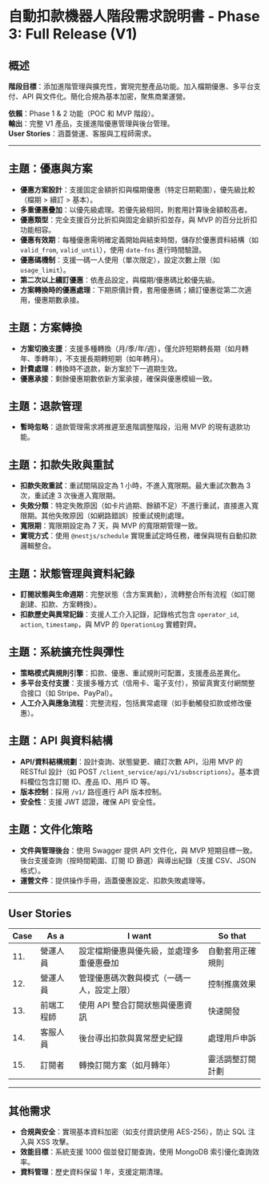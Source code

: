 # 自動扣款機器人階段需求說明書 - Phase 3: Full Release (V1)

## 概述
**階段目標**：添加進階管理與擴充性，實現完整產品功能。加入檔期優惠、多平台支付、API 與文件化。簡化合規為基本加密，聚焦商業運營。

**依賴**：Phase 1 & 2 功能（POC 和 MVP 階段）。  
**輸出**：完整 V1 產品，支援進階優惠管理與後台管理。  
**User Stories**：涵蓋營運、客服與工程師需求。

---

## 主題：優惠與方案
- **優惠方案設計**：支援固定金額折扣與檔期優惠（特定日期範圍），優先級比較（檔期 > 續訂 > 基本）。  
- **多重優惠疊加**：以優先級處理。若優先級相同，則套用計算後金額較高者。  
- **優惠類型**：完全支援百分比折扣與固定金額折扣並存，與 MVP 的百分比折扣功能相容。  
- **優惠有效期**：每種優惠需明確定義開始與結束時間，儲存於優惠資料結構（如 `valid_from`, `valid_until`），使用 `date-fns` 進行時間驗證。  
- **優惠碼機制**：支援一碼一人使用（單次限定），設定次數上限（如 `usage_limit`）。  
- **第二次以上續訂優惠**：依產品設定，與檔期/優惠碼比較優先級。  
- **方案轉換時的優惠處理**：下期原價計費，套用優惠碼；續訂優惠從第二次適用，優惠期數承接。

## 主題：方案轉換
- **方案切換支援**：支援多種轉換（月/季/年/週），僅允許短期轉長期（如月轉年、季轉年），不支援長期轉短期（如年轉月）。  
- **計費處理**：轉換時不退款，新方案於下一週期生效。  
- **優惠承接**：剩餘優惠期數依新方案承接，確保與優惠模組一致。

## 主題：退款管理
- **暫時忽略**：退款管理需求將推遲至進階調整階段，沿用 MVP 的現有退款功能。

## 主題：扣款失敗與重試
- **扣款失敗重試**：重試間隔設定為 1 小時，不進入寬限期。最大重試次數為 3 次，重試達 3 次後進入寬限期。  
- **失敗分類**：特定失敗原因（如卡片過期、餘額不足）不進行重試，直接進入寬限期。其他失敗原因（如網路錯誤）按重試規則處理。  
- **寬限期**：寬限期設定為 7 天，與 MVP 的寬限期管理一致。  
- **實現方式**：使用 `@nestjs/schedule` 實現重試定時任務，確保與現有自動扣款邏輯整合。

## 主題：狀態管理與資料紀錄
- **訂閱狀態與生命週期**：完整狀態（含方案異動），流轉整合所有流程（如訂閱創建、扣款、方案轉換）。  
- **扣款歷史與異常記錄**：支援人工介入記錄，記錄格式包含 `operator_id`, `action`, `timestamp`，與 MVP 的 `OperationLog` 實體對齊。

## 主題：系統擴充性與彈性
- **策略模式與規則引擎**：扣款、優惠、重試規則可配置，支援產品差異化。  
- **多平台支付支援**：支援多種方式（信用卡、電子支付），預留真實支付網關整合接口（如 Stripe、PayPal）。  
- **人工介入與應急流程**：完整流程，包括異常處理（如手動觸發扣款或修改優惠）。

## 主題：API 與資料結構
- **API/資料結構規劃**：設計查詢、狀態變更、續訂次數 API，沿用 MVP 的 RESTful 設計（如 POST `/client_service/api/v1/subscriptions`）。基本資料欄位包含訂閱 ID、產品 ID、用戶 ID 等。  
- **版本控制**：採用 `/v1/` 路徑進行 API 版本控制。  
- **安全性**：支援 JWT 認證，確保 API 安全性。

## 主題：文件化策略
- **文件與管理後台**：使用 Swagger 提供 API 文件化，與 MVP 短期目標一致。後台支援查詢（按時間範圍、訂閱 ID 篩選）與導出紀錄（支援 CSV、JSON 格式）。  
- **運營文件**：提供操作手冊，涵蓋優惠設定、扣款失敗處理等。

---

## User Stories
| Case | As a | I want | So that |
|------|------|--------|---------|
| 11. | 營運人員 | 設定檔期優惠與優先級，並處理多重優惠疊加 | 自動套用正確規則 |
| 12. | 營運人員 | 管理優惠碼次數與模式（一碼一人，設定上限） | 控制推廣效果 |
| 13. | 前端工程師 | 使用 API 整合訂閱狀態與優惠資訊 | 快速開發 |
| 14. | 客服人員 | 後台導出扣款與異常歷史紀錄 | 處理用戶申訴 |
| 15. | 訂閱者 | 轉換訂閱方案（如月轉年） | 靈活調整訂閱計劃 |

---

## 其他需求
- **合規與安全**：實現基本資料加密（如支付資訊使用 AES-256），防止 SQL 注入與 XSS 攻擊。  
- **效能目標**：系統支援 1000 個並發訂閱查詢，使用 MongoDB 索引優化查詢效率。  
- **資料管理**：歷史資料保留 1 年，支援定期清理。